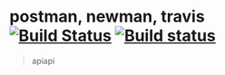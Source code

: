 # postman, newman, travis  [![Build Status](https://travis-ci.org/depapp/apiapi.svg?branch=master)](https://travis-ci.org/depapp/apiapi)  [![Build status](https://ci.appveyor.com/api/projects/status/71oicumim47523sy?svg=true)](https://ci.appveyor.com/project/depapp/apiapi) 
> apiapi